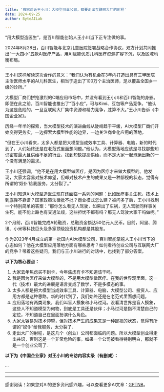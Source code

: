 ```yaml
---
title: '独家对话王小川：大模型创业公司，都要走出互联网大厂的射程'
date: 2024-09-25
author: ByteAILab

---
```


“用大模型造医生”，是百川智能创始人王小川当下正专注做的事。

2024年8月28日，百川智能与北京儿童医院签署战略合作协议，双方计划共同推出“一大四小”五款AI医疗产品，用AI赋能优质儿科医疗资源扩容下沉，以及区域均衡布局。

---


王小川这样解读这次合作的意义：“我们认为有机会在3年内打造出具有三甲医院主治医师水平的AI儿科医生，相当于造出了100万个主治医师，足以覆盖全国乡一级的诊所。”

大模型厂商们拼抢激烈的C端应用市场中，并没有看到王小川和百川智能的身影。即便在此之前，百川智能也推出了“百小应”，可与Kimi、豆包等产品竞争。“他认为这是危险的，一旦互联网大厂集中资源和精力竞争，胜算不大。”王小川告诉《中国企业家》。

历经一年半的探索，当大模型技术的演进曲线从陡峭趋于平缓，AI大模型厂商们开始变得更务实，一边探索大模型性能的边界，一边关注商业化应用的落地。

“但在王小川看来，太多人都是把大模型当成效率工具、计算器、电脑，新的时代到了，人们始终还是在老范式里面想问题。”他认为，大模型落地应该是寻找那些知识密度最大且供给不足的行业，找到短缺提高供给，而不是大家一起琢磨出新的一个没有满足的需求。

王小川还强调，“他不是在用大模型做医疗，是因为医疗才来做大模型的。他发现，大家太容易对技术仰望，但却对技术产生的成果又是一种鄙视的状态，觉得有所谓的‘奴仆’给我服务，太分裂了。”

王小川知道AI大模型造医生现在还面临一系列的问题：比如医疗事关生死，技术上到底靠不靠谱？国家政策法律批不批？商业模式怎么建？被问多了后，王小川找到一个特别简单的答案：“那你怎么看无人驾驶，如果出了车祸，无人驾驶同样事关生死，能不能上路也有交通法规，这些担忧不都有吗？那无人驾驶大家干吗做呢。”

2个月前，百川智能完成A轮融资，总融资金额达50亿元人民币。目前，阿里、腾讯、小米等科技巨头及多家顶级投资机构都是其股东。

作为2023年4月成立的第一批国内AI大模型公司，百川智能掌舵人王小川当下的心态如何？他在大模型应用落地方面有哪些思考？如何看待创业公司与互联网大厂的竞争？带着这些疑问，我们与王小川进行的对话中，也找到了部分答案。

**以下为核心要点：**

1. 大家去年焦虑买不到卡，今年焦虑有卡不知道该干吗。
2. 我是因为医疗来做大模型的，不是用大模型做医疗。在我的世界观里面，这一代（技术）最大的进展是语言变成了数学，不是多模态的事。
3. 太多人都是把大模型当成效率工具、计算器、电脑，大模型公司、投资人、应用方都是这种思路。新的时代到了，我们始终还是在老范式里面想问题。
4. 应用落地有两类现象，我们叫盲人摸象和小马过河。没看清世界是盲人摸象，这些人不知道模型为何物，到底是工具还是伙伴；小马过河是指不清楚自己的定位，不知道自己在里面扮演什么角色。
5. 大家太容易对技术仰望，但对技术产生的成果又是一种鄙视的状态，觉得有所谓的“奴仆”给我服务，太分裂了.
6. 走出大厂的射程，是这几个（创业）公司都面临的问题。所以大模型创业得走出共识，否则这是一个非常危险的事。如果一个公司被看得特别明白，那就不是一个创业公司了.

**以下为《中国企业家》对王小川的专访内容实录（有删减）：**

...

---
---
感谢阅读！如果您对AI的更多资讯感兴趣，可以查看更多AI文章：[GPTNB](https://gptnb.com)。